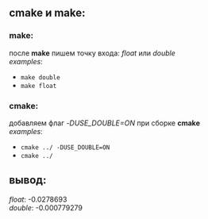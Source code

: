 ## cmake и make:
### make:
после **make** пишем точку входа: *float* или *double*  
*examples*:
- `make double`
- `make float`
### cmake:
добавляем флаг *-DUSE_DOUBLE=ON* при сборке **cmake**  
*examples*:
- `cmake ../ -DUSE_DOUBLE=ON`
- `cmake ../`

## вывод:  
 *float*: -0.0278693  
 *double*: -0.000779279  
